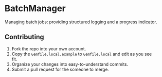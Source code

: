 # BatchManager

Managing batch jobs: providing structured logging and a progress indicator.

## Contributing

1. Fork the repo into your own account.
1. Copy the `Gemfile.local.example` to `Gemfile.local` and edit as you see fit.
1. Organize your changes into easy-to-understand commits.
1. Submit a pull request for the someone to merge.
